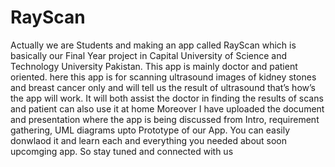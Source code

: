 # RayScan
Actually we are Students and making an app called RayScan which is basically our Final Year project in Capital University of Science and Technology University Pakistan.
This app is mainly doctor and patient oriented. here this app is for scanning ultrasound images of kidney stones and breast cancer only and will tell us the result of ultrasound that’s how’s the app will work.
It will both assist the doctor in finding the results of scans and patient can also use it at home
Moreover I have uploaded the document and presentation where the app is being discussed from Intro, requirement gathering, UML diagrams upto Prototype of our App. You can easily donwlaod it and learn each and everything you needed about soon upcomging app. So stay tuned and connected with us 
